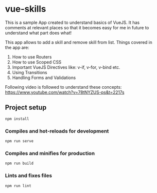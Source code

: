 # vue-skills

This is a sample App created to understand basics of VueJS. It has comments at 
relevant places so that it becomes easy for me in future to understand what part 
does what!

This app allows to add a skill and remove skill from list. Things covered in the
app are:
1. How to use Routers
2. How to use Scoped CSS
3. Important VueJS Directives like: v-if, v-for, v-bind etc.
4. Using Transitions
5. Handling Forms and Validations

Following video is followed to understand these concepts:
https://www.youtube.com/watch?v=78tNYZUS-ps&t=2217s

## Project setup
```
npm install
```

### Compiles and hot-reloads for development
```
npm run serve
```

### Compiles and minifies for production
```
npm run build
```

### Lints and fixes files
```
npm run lint
```
